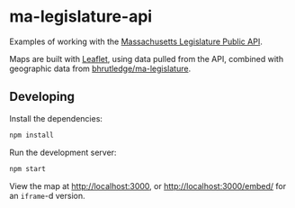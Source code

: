 # ma-legislature-api

Examples of working with the [Massachusetts Legislature Public API](https://malegislature.gov/api/swagger/).

Maps are built with [Leaflet](https://leafletjs.com/), using data pulled from the API, combined with geographic data from [bhrutledge/ma-legislature](https://github.com/bhrutledge/ma-legislature).

## Developing

Install the dependencies:

```sh
npm install
```

Run the development server:

```sh
npm start
```

View the map at <http://localhost:3000>, or <http://localhost:3000/embed/> for an `iframe`-d version.
